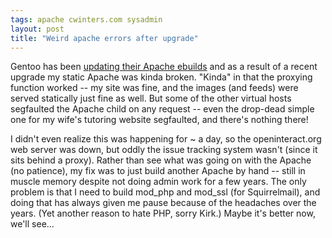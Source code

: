 ```yaml
---
tags: apache cwinters.com sysadmin
layout: post
title: "Weird apache errors after upgrade"
---
```




<p>Gentoo has been <a href="http://www.gentoo.org/doc/en/apache-upgrading.xml">updating their Apache ebuilds</a> and as a result of a recent upgrade my static Apache was kinda broken. "Kinda" in that the proxying function worked -- my site was fine, and the images (and feeds) were served statically just fine as well. But some of the other virtual hosts segfaulted the Apache child on any request -- even the drop-dead simple one for my wife's tutoring website segfaulted, and there's nothing there!</p>

<p>I didn't even realize this was happening for ~ a day, so the openinteract.org web server was down, but oddly the issue tracking system wasn't (since it sits behind a proxy). Rather than see what was going on with the Apache (no patience), my fix was to just build another Apache by hand -- still in muscle memory despite not doing admin work for a few years. The only problem is that I need to build mod_php and mod_ssl (for Squirrelmail), and doing that has always given me pause because of the headaches over the years. (Yet another reason to hate PHP, sorry Kirk.) Maybe it's better now, we'll see...</p>


